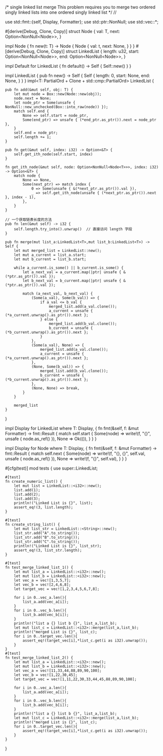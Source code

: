 /*
	single linked list merge
	This problem requires you to merge two ordered singly linked lists into one ordered singly linked list
*/
//

use std::fmt::{self, Display, Formatter};
use std::ptr::NonNull;
use std::vec::*;

#[derive(Debug, Clone, Copy)]
struct Node<T> {
    val: T,
    next: Option<NonNull<Node<T>>>,
}

impl<T> Node<T> {
    fn new(t: T) -> Node<T> {
        Node {
            val: t,
            next: None,
        }
    }
}
#[derive(Debug, Clone, Copy)]
struct LinkedList<T> {
    length: u32,
    start: Option<NonNull<Node<T>>>,
    end: Option<NonNull<Node<T>>>,
}

impl<T> Default for LinkedList<T> {
    fn default() -> Self {
        Self::new()
    }
}

impl<T> LinkedList<T> {
    pub fn new() -> Self {
        Self {
            length: 0,
            start: None,
            end: None,
        }
    }
}
impl<T: PartialOrd + Clone + std::cmp::PartialOrd> LinkedList<T> {

    pub fn add(&mut self, obj: T) {
        let mut node = Box::new(Node::new(obj));
        node.next = None;
        let node_ptr = Some(unsafe { NonNull::new_unchecked(Box::into_raw(node)) });
        match self.end {
            None => self.start = node_ptr,
            Some(end_ptr) => unsafe { (*end_ptr.as_ptr()).next = node_ptr },
        }
        self.end = node_ptr;
        self.length += 1;
    }

    pub fn get(&mut self, index: i32) -> Option<&T> {
        self.get_ith_node(self.start, index)
    }

    fn get_ith_node(&mut self, node: Option<NonNull<Node<T>>>, index: i32) -> Option<&T> {
        match node {
            None => None,
            Some(next_ptr) => match index {
                0 => Some(unsafe { &(*next_ptr.as_ptr()).val }),
                _ => self.get_ith_node(unsafe { (*next_ptr.as_ptr()).next }, index - 1),
            },
        }
    }

    // 一个获取链表长度的方法
    pub fn len(&mut self) -> i32 {
        self.length.try_into().unwrap()  // 直接访问 length 字段
    }

	pub fn merge(mut list_a:LinkedList<T>,mut list_b:LinkedList<T>) -> Self {
        let mut merged_list = LinkedList::new();
        let mut a_current = list_a.start;
        let mut b_current = list_b.start;

        while a_current.is_some() || b_current.is_some() {
            let a_next_val = a_current.map(|ptr| unsafe { &(*ptr.as_ptr()).val });
            let b_next_val = b_current.map(|ptr| unsafe { &(*ptr.as_ptr()).val });

            match (a_next_val, b_next_val) {
                (Some(a_val), Some(b_val)) => {
                    if a_val <= b_val {
                        merged_list.add(a_val.clone());
                        a_current = unsafe { (*a_current.unwrap().as_ptr()).next };
                    } else {
                        merged_list.add(b_val.clone());
                        b_current = unsafe { (*b_current.unwrap().as_ptr()).next };
                    }
                },
                (Some(a_val), None) => {
                    merged_list.add(a_val.clone());
                    a_current = unsafe { (*a_current.unwrap().as_ptr()).next };
                },
                (None, Some(b_val)) => {
                    merged_list.add(b_val.clone());
                    b_current = unsafe { (*b_current.unwrap().as_ptr()).next };
                },
                (None, None) => break,
            }
        }

        merged_list
    }
}

impl<T> Display for LinkedList<T>
where
    T: Display,
{
    fn fmt(&self, f: &mut Formatter) -> fmt::Result {
        match self.start {
            Some(node) => write!(f, "{}", unsafe { node.as_ref() }),
            None => Ok(()),
        }
    }
}

impl<T> Display for Node<T>
where
    T: Display,
{
    fn fmt(&self, f: &mut Formatter) -> fmt::Result {
        match self.next {
            Some(node) => write!(f, "{}, {}", self.val, unsafe { node.as_ref() }),
            None => write!(f, "{}", self.val),
        }
    }
}

#[cfg(test)]
mod tests {
    use super::LinkedList;

    #[test]
    fn create_numeric_list() {
        let mut list = LinkedList::<i32>::new();
        list.add(1);
        list.add(2);
        list.add(3);
        println!("Linked List is {}", list);
        assert_eq!(3, list.length);
    }

    #[test]
    fn create_string_list() {
        let mut list_str = LinkedList::<String>::new();
        list_str.add("A".to_string());
        list_str.add("B".to_string());
        list_str.add("C".to_string());
        println!("Linked List is {}", list_str);
        assert_eq!(3, list_str.length);
    }

    #[test]
    fn test_merge_linked_list_1() {
		let mut list_a = LinkedList::<i32>::new();
		let mut list_b = LinkedList::<i32>::new();
		let vec_a = vec![1,3,5,7];
		let vec_b = vec![2,4,6,8];
		let target_vec = vec![1,2,3,4,5,6,7,8];
		
		for i in 0..vec_a.len(){
			list_a.add(vec_a[i]);
		}
		for i in 0..vec_b.len(){
			list_b.add(vec_b[i]);
		}
		println!("list a {} list b {}", list_a,list_b);
		let mut list_c = LinkedList::<i32>::merge(list_a,list_b);
		println!("merged List is {}", list_c);
		for i in 0..target_vec.len(){
			assert_eq!(target_vec[i],*list_c.get(i as i32).unwrap());
		}
	}
	#[test]
	fn test_merge_linked_list_2() {
		let mut list_a = LinkedList::<i32>::new();
		let mut list_b = LinkedList::<i32>::new();
		let vec_a = vec![11,33,44,88,89,90,100];
		let vec_b = vec![1,22,30,45];
		let target_vec = vec![1,11,22,30,33,44,45,88,89,90,100];

		for i in 0..vec_a.len(){
			list_a.add(vec_a[i]);
		}
		for i in 0..vec_b.len(){
			list_b.add(vec_b[i]);
		}
		println!("list a {} list b {}", list_a,list_b);
		let mut list_c = LinkedList::<i32>::merge(list_a,list_b);
		println!("merged List is {}", list_c);
		for i in 0..target_vec.len(){
			assert_eq!(target_vec[i],*list_c.get(i as i32).unwrap());
		}
	}
}
